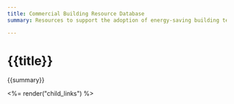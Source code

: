 ```yaml
---
title: Commercial Building Resource Database
summary: Resources to support the adoption of energy-saving building technologies.

---
```


# {{title}}
{{summary}}

<%= render("child_links") %>
